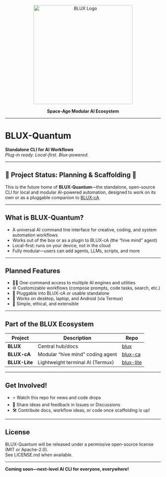 <center>

<div align="center">

  <img src="https://raw.githubusercontent.com/Justadudeinspace/blux/main/assets/logo/blux-logo.png" alt="BLUX Logo" width="320" />

  <br/>

  <b>Space-Age Modular AI Ecosystem</b>

</div>

</center>

---

# BLUX-Quantum

**Standalone CLI for AI Workflows**  
_Plug-in ready. Local-first. Blux-powered._

---

## 🚧 Project Status: Planning & Scaffolding 🚧

This is the future home of **BLUX-Quantum**—the standalone, open-source CLI for local and modular AI-powered automation, designed to work on its own or as a pluggable companion to [BLUX-cA](https://github.com/Justadudeinspace/blux-ca).

---

## **What is BLUX-Quantum?**

- A universal AI command line interface for creative, coding, and system automation workflows
- Works out of the box or as a plugin to BLUX-cA (the “hive mind” agent)
- Local-first: runs on your device, not in the cloud
- Fully modular—users can add agents, LLMs, scripts, and more

---

## **Planned Features**

- 🧑‍💻 One-command access to multiple AI engines and utilities
- ⚙️ Customizable workflows (compose prompts, code tasks, search, etc.)
- 🔌 Pluggable into BLUX-cA or usable standalone
- 💾 Works on desktop, laptop, and Android (via Termux)
- 🌱 Simple, ethical, and extensible

---

## **Part of the BLUX Ecosystem**

| Project         | Description                        | Repo                                     |
|-----------------|------------------------------------|------------------------------------------|
| **BLUX**        | Central hub/docs                   | [blux](https://github.com/Justadudeinspace/blux)         |
| **BLUX-cA**     | Modular “hive mind” coding agent   | [blux-ca](https://github.com/Justadudeinspace/blux-ca)    |
| **BLUX-Lite**   | Lightweight terminal AI (Termux)   | [blux-lite](https://github.com/Justadudeinspace/blux-lite)|

---

## **Get Involved!**

- ⭐ Watch this repo for news and code drops
- 👀 Share ideas and feedback in Issues or Discussions
- 🛠️ Contribute docs, workflow ideas, or code once scaffolding is up!

---

## **License**

BLUX-Quantum will be released under a permissive open-source license (MIT or Apache-2.0).  
See LICENSE.md when available.

---

**Coming soon—next-level AI CLI for everyone, everywhere!**
